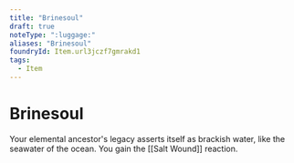 ```yaml
---
title: "Brinesoul"
draft: true
noteType: ":luggage:"
aliases: "Brinesoul"
foundryId: Item.url3jczf7gmrakd1
tags:
  - Item
---
```


# Brinesoul

Your elemental ancestor's legacy asserts itself as brackish water, like the seawater of the ocean. You gain the [[Salt Wound]] reaction.
